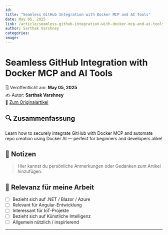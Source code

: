 ```yaml
---
id: 
title: "Seamless GitHub Integration with Docker MCP and AI Tools"
date: May 05, 2025
link: /article/seamless-github-integration-with-docker-mcp-and-ai-tools/
author: Sarthak Varshney
categories: 
image: 
---
```


# Seamless GitHub Integration with Docker MCP and AI Tools

🗓️ Veröffentlicht am: **May 05, 2025**  
✍️ Autor: **Sarthak Varshney**  
🔗 [Zum Originalartikel](/article/seamless-github-integration-with-docker-mcp-and-ai-tools/)

## 🔍 Zusammenfassung

Learn how to securely integrate GitHub with Docker MCP and automate repo creation using Docker AI — perfect for beginners and developers alike!

## 📌 Notizen

> Hier kannst du persönliche Anmerkungen oder Gedanken zum Artikel hinzufügen.

## 🧠 Relevanz für meine Arbeit

- [ ] Bezieht sich auf .NET / Blazor / Azure
- [ ] Relevant für Angular-Entwicklung
- [ ] Interessant für IoT-Projekte
- [ ] Bezieht sich auf Künstliche Intelligenz
- [ ] Allgemein nützlich / inspirierend

---
